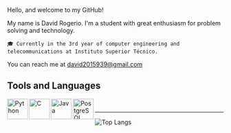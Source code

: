 Hello, and welcome to my GitHub!

My name is David Rogerio. I'm a student with great enthusiasm for problem solving and technology.

    🎓 Currently in the 3rd year of computer engineering and telecommunications at Instituto Superior Técnico.

You can reach me at david2015939@gmail.com
## Tools and Languages

<img align="left" alt="Python" height="48px" src="https://upload.wikimedia.org/wikipedia/commons/c/c3/Python-logo-notext.svg" />
<img align="left" alt="C" height="48px" src="https://upload.wikimedia.org/wikipedia/commons/archive/3/35/20220802133510%21The_C_Programming_Language_logo.svg" />
<img align="left" alt="Java" height="48px" src="https://upload.wikimedia.org/wikipedia/en/3/30/Java_programming_language_logo.svg" />
<img align="left" alt="PostgreSQL" height="48px" src="https://upload.wikimedia.org/wikipedia/commons/2/29/Postgresql_elephant.svg" />

<br />

---

![Top Langs](https://github-readme-stats.vercel.app/api/top-langs/?username=DavidRogerio&layout=compact)


[github]:  https://github.com/DavidRogerio
[linkedin]: https://www.linkedin.com/in/david-rogerio-4b31b320b/
<!---
alexandre-piedade-ramos/alexandre-piedade-ramos is a ✨ special ✨ repository because its `README.md` (this file) appears on your GitHub profile.
You can click the Preview link to take a look at your changes.
--->
